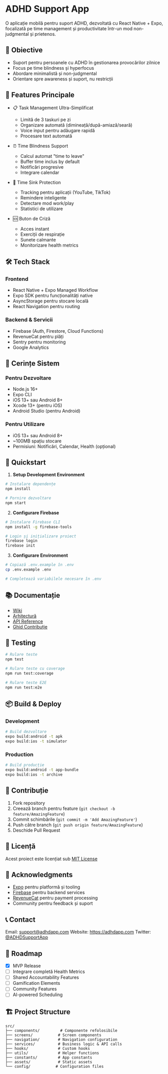 # ADHD Support App

O aplicație mobilă pentru suport ADHD, dezvoltată cu React Native + Expo, focalizată pe time management și productivitate într-un mod non-judgmental și prietenos.

## 🎯 Obiective

- Suport pentru persoanele cu ADHD în gestionarea provocărilor zilnice
- Focus pe time blindness și hyperfocus
- Abordare minimalistă și non-judgmental
- Orientare spre awareness și suport, nu restricții

## 🚀 Features Principale

- 📋 Task Management Ultra-Simplificat

  - Limită de 3 taskuri pe zi
  - Organizare automată (dimineață/după-amiază/seară)
  - Voice input pentru adăugare rapidă
  - Procesare text automată

- ⏰ Time Blindness Support

  - Calcul automat "time to leave"
  - Buffer time inclus by default
  - Notificări progresive
  - Integrare calendar

- 🎯 Time Sink Protection

  - Tracking pentru aplicații (YouTube, TikTok)
  - Remindere inteligente
  - Detectare mod work/play
  - Statistici de utilizare

- 🆘 Buton de Criză
  - Acces instant
  - Exerciții de respirație
  - Sunete calmante
  - Monitorizare health metrics

## 🛠 Tech Stack

### Frontend

- React Native + Expo Managed Workflow
- Expo SDK pentru funcționalități native
- AsyncStorage pentru stocare locală
- React Navigation pentru routing

### Backend & Servicii

- Firebase (Auth, Firestore, Cloud Functions)
- RevenueCat pentru plăți
- Sentry pentru monitoring
- Google Analytics

## 📱 Cerințe Sistem

### Pentru Dezvoltare

- Node.js 16+
- Expo CLI
- iOS 13+ sau Android 8+
- Xcode 13+ (pentru iOS)
- Android Studio (pentru Android)

### Pentru Utilizare

- iOS 13+ sau Android 8+
- ~100MB spațiu stocare
- Permisiuni: Notificări, Calendar, Health (opțional)

## 🚀 Quickstart

1. **Setup Development Environment**

```bash
# Instalare dependențe
npm install

# Pornire dezvoltare
npm start
```

2. **Configurare Firebase**

```bash
# Instalare Firebase CLI
npm install -g firebase-tools

# Login și inițializare proiect
firebase login
firebase init
```

3. **Configurare Environment**

```bash
# Copiază .env.example în .env
cp .env.example .env

# Completează variabilele necesare în .env
```

## 📚 Documentație

- [Wiki](./docs/wiki.md)
- [Arhitectură](./docs/architecture.md)
- [API Reference](./docs/api-reference.md)
- [Ghid Contribuție](./CONTRIBUTING.md)

## 🧪 Testing

```bash
# Rulare teste
npm test

# Rulare teste cu coverage
npm run test:coverage

# Rulare teste E2E
npm run test:e2e
```

## 📦 Build & Deploy

### Development

```bash
# Build dezvoltare
expo build:android -t apk
expo build:ios -t simulator
```

### Production

```bash
# Build producție
expo build:android -t app-bundle
expo build:ios -t archive
```

## 🤝 Contribuție

1. Fork repository
2. Creează branch pentru feature (`git checkout -b feature/AmazingFeature`)
3. Commit schimbările (`git commit -m 'Add AmazingFeature'`)
4. Push către branch (`git push origin feature/AmazingFeature`)
5. Deschide Pull Request

## 📄 Licență

Acest proiect este licențiat sub [MIT License](./LICENSE)

## 🙏 Acknowledgments

- [Expo](https://expo.dev/) pentru platformă și tooling
- [Firebase](https://firebase.google.com/) pentru backend services
- [RevenueCat](https://www.revenuecat.com/) pentru payment processing
- Community pentru feedback și suport

## 📞 Contact

Email: support@adhdapp.com
Website: https://adhdapp.com
Twitter: [@ADHDSupportApp](https://twitter.com/ADHDSupportApp)

## 🔄 Roadmap

- [x] MVP Release
- [ ] Integrare completă Health Metrics
- [ ] Shared Accountability Features
- [ ] Gamification Elements
- [ ] Community Features
- [ ] AI-powered Scheduling

## 🏗️ Project Structure

```
src/
├── components/         # Componente refolosibile
├── screens/           # Screen components
├── navigation/        # Navigation configuration
├── services/          # Business logic & API calls
├── hooks/             # Custom hooks
├── utils/             # Helper functions
├── constants/         # App constants
├── assets/            # Static assets
└── config/           # Configuration files
```
